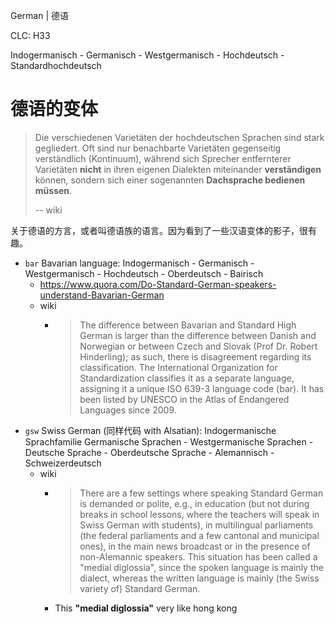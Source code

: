 German | 德语

CLC: H33

Indogermanisch - Germanisch - Westgermanisch - Hochdeutsch - Standardhochdeutsch

# 德语的变体

> Die verschiedenen Varietäten der hochdeutschen Sprachen sind stark gegliedert. Oft sind nur benachbarte Varietäten gegenseitig verständlich (Kontinuum), während sich Sprecher entfernterer Varietäten **nicht** in ihren eigenen Dialekten miteinander **verständigen** können, sondern sich einer sogenannten **Dachsprache bedienen müssen**.
>
> -- wiki

关于德语的方言，或者叫德语族的语言。因为看到了一些汉语变体的影子，很有趣。

- `bar` Bavarian language: Indogermanisch - Germanisch - Westgermanisch - Hochdeutsch - Oberdeutsch - Bairisch
    - https://www.quora.com/Do-Standard-German-speakers-understand-Bavarian-German
    - wiki
        - > The difference between Bavarian and Standard High German is larger than the difference between Danish and Norwegian or between Czech and Slovak (Prof Dr. Robert Hinderling); as such, there is disagreement regarding its classification. The International Organization for Standardization classifies it as a separate language, assigning it a unique ISO 639-3 language code (bar). It has been listed by UNESCO in the Atlas of Endangered Languages since 2009.
- `gsw` Swiss German (同样代码 with Alsatian): Indogermanische Sprachfamilie Germanische Sprachen - Westgermanische Sprachen - Deutsche Sprache - Oberdeutsche Sprache - Alemannisch - Schweizerdeutsch
    - wiki
        - > There are a few settings where speaking Standard German is demanded or polite, e.g., in education (but not during breaks in school lessons, where the teachers will speak in Swiss German with students), in multilingual parliaments (the federal parliaments and a few cantonal and municipal ones), in the main news broadcast or in the presence of non-Alemannic speakers. This situation has been called a "medial diglossia", since the spoken language is mainly the dialect, whereas the written language is mainly (the Swiss variety of) Standard German.
        - This **"medial diglossia"** very like hong kong
